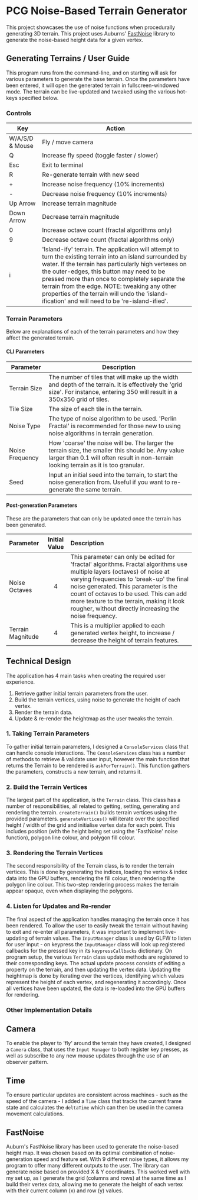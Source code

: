 # PCG Noise-Based Terrain Generator
This project showcases the use of noise functions when procedurally generating 3D terrain. This project uses Auburns' [FastNoise](https://github.com/Auburns/FastNoise) library to generate the noise-based height data for a given vertex.

## Generating Terrains / User Guide
This program runs from the command-line, and on starting will ask for various parameters to generate the base terrain. Once the parameters have been entered, it will open the generated terrain in fullscreen-windowed mode. The terrain can be live-updated and tweaked using the various hot-keys specified below.

### Controls
| Key  | Action |
| ------------- | ------------- |
| W/A/S/D & Mouse | Fly / move camera |
| Q | Increase fly speed (toggle faster / slower) |
| Esc | Exit to terminal |
| R | Re-generate terrain with new seed |
| + | Increase noise frequency (10% increments)  |
| - | Decrease noise frequency (10% increments)  |
| Up Arrow | Increase terrain magnitude  |
| Down Arrow | Decrease terrain magnitude  |
| 0 | Increase octave count (fractal algorithms only)  |
| 9 | Decrease octave count (fractal algorithms only)  |
| i | 'Island-ify' terrain. The application will attempt to turn the existing terrain into an island surrounded by water. If the terrain has particularly high vertexes on the outer-edges, this button may need to be pressed more than once to completely separate the terrain from the edge. NOTE: tweaking any other properties of the terrain will undo the 'island-ification' and will need to be 're-island-ified'. |

### Terrain Parameters
Below are explanations of each of the terrain parameters and how they affect the generated terrain.

#### CLI Parameters
| Parameter  | Description |
| ------------- | ------------- |
| Terrain Size | The number of tiles that will make up the width and depth of the terrain. It is effectively the 'grid size'. For instance, entering 350 will result in a 350x350 grid of tiles. |
| Tile Size | The size of each tile in the terrain.  |
| Noise Type | The type of noise algorithm to be used. 'Perlin Fractal' is recommended for those new to using noise algorithms in terrain generation. |
| Noise Frequency | How 'coarse' the noise will be. The larger the terrain size, the smaller this should be. Any value larger than 0.1 will often result in non-terrain looking terrain as it is too granular. |
| Seed | Input an initial seed into the terrain, to start the noise generation from. Useful if you want to re-generate the same terrain. |

#### Post-generation Parameters
These are the parameters that can only be updated once the terrain has been generated.

| Parameter  | Initial Value | Description |
| :--------- | :-----: | :---------- |
| Noise Octaves | 4 | This parameter can only be edited for 'fractal' algorithms. Fractal algorithms use multiple layers (octaves) of noise at varying frequencies to 'break-up' the final noise generated. This parameter is the count of octaves to be used. This can add more texture to the terrain, making it look rougher, without directly increasing the noise frequency. |
| Terrain Magnitude | 4 |  This is a multiplier applied to each generated vertex height, to increase / decrease the height of terrain features.  |

## Technical Design
The application has 4 main tasks when creating the required user experience.
1. Retrieve gather initial terrain parameters from the user.
2. Build the terrain vertices, using noise to generate the height of each vertex.
3. Render the terrain data.
4. Update & re-render the heightmap as the user tweaks the terrain.

### 1. Taking Terrain Parameters
To gather initial terrain parameters, I designed a ```ConsoleServices``` class that can handle console interactions. The ```ConsoleServices``` class has a number of methods to retrieve & validate user input, however the main function that returns the Terrain to be rendered is ```askForTerrain()```. This function gathers the parameters, constructs a new terrain, and returns it.

### 2. Build the Terrain Vertices
The largest part of the application, is the ```Terrain``` class. This class has a number of responsibilities, all related to getting, setting, generating and rendering the terrain. ```createTerrain()``` builds terrain vertices using the provided parameters. ```generateVertices()``` will iterate over the specified height / width of the grid and initialise vertex data for each point. This includes position (with the height being set using the 'FastNoise' noise function), polygon line colour, and polygon fill colour.

### 3. Rendering the Terrain Vertices
The second responsibility of the Terrain class, is to render the terrain vertices. This is done by generating the indices, loading the vertex & index data into the GPU buffers, rendering the fill colour, then rendering the polygon line colour. This two-step rendering process makes the terrain appear opaque, even when displaying the polygons.

### 4. Listen for Updates and Re-render
The final aspect of the application handles managing the terrain once it has been rendered. To allow the user to easily tweak the terrain without having to exit and re-enter all parameters, it was important to implement live-updating of terrain values. The ```InputManager``` class is used by GLFW to listen for user input - on keypress the ```InputManager``` class will look up registered callbacks for the pressed key in its ```keypressCallbacks``` dictionary. On program setup, the various ```Terrain``` class update methods are registered to their corresponding keys. The actual update process consists of editing a property on the terrain, and then updating the vertex data. Updating the heightmap is done by iterating over the vertices, identifying which values represent the height of each vertex, and regenerating it accordingly. Once all vertices have been updated, the data is re-loaded into the GPU buffers for rendering.

### Other Implementation Details
## Camera
To enable the player to 'fly' around the terrain they have created, I designed a ```Camera``` class, that uses the ```Input Manager``` to both register key presses, as well as subscribe to any new mouse updates through the use of an observer pattern.

## Time
To ensure particular updates are consistent across machines - such as the speed of the camera - I added a ```Time``` class that tracks the current frame state and calculates the ```deltaTime``` which can then be used in the camera movement calculations.

## FastNoise
Auburn's FastNoise library has been used to generate the noise-based height map. It was chosen based on its optimal combination of noise-generation speed and feature set. With 9 different noise types, it allows my program to offer many different outputs to the user. The library can generate noise based on provided X & Y coordinates. This worked well with my set up, as I generate the grid (columns and rows) at the same time as I build their vertex data, allowing me to generate the height of each vertex with their current column (x) and row (y) values.
